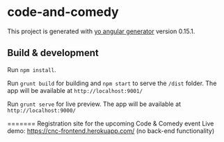 # code-and-comedy

This project is generated with [yo angular generator](https://github.com/yeoman/generator-angular)
version 0.15.1.

## Build & development

Run `npm install`.

Run `grunt build` for building and `npm start` to serve the `/dist` folder.
The app will be available at `http://localhost:9001/`

Run `grunt serve` for live preview.
The app will be available at `http://localhost:9000/`

=======
Registration site for the upcoming Code &amp; Comedy event
Live demo: https://cnc-frontend.herokuapp.com/ (no back-end functionality)
